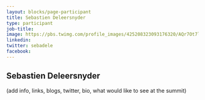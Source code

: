 ```yaml
---
layout: blocks/page-participant
title: Sebastien Deleersnyder
type: participant
job-title:
image: https://pbs.twimg.com/profile_images/425208323093176320/AQr7Ot7l_400x400.png
linkedin:
twitter: sebadele
facebook:
---
```


## Sebastien Deleersnyder

(add info, links, blogs, twitter, bio, what would like to see at the summit)
